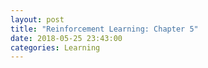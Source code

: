 ```yaml
---
layout: post
title: "Reinforcement Learning: Chapter 5"
date: 2018-05-25 23:43:00
categories: Learning
---
```


